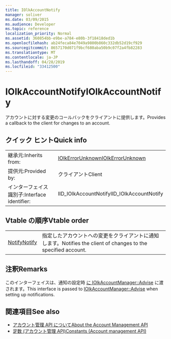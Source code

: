 ```yaml
---
title: IOlkAccountNotify
manager: soliver
ms.date: 03/09/2015
ms.audience: Developer
ms.topic: reference
localization_priority: Normal
ms.assetid: 360854bb-e9be-a784-e80b-3f18418ded1b
ms.openlocfilehash: ab24feca84e7049a9800b860c332db52d19cf929
ms.sourcegitcommit: 8657170d071f9bcf680aba50b9c07f2a4fb82283
ms.translationtype: MT
ms.contentlocale: ja-JP
ms.lasthandoff: 04/28/2019
ms.locfileid: "33412500"
---
```

# <a name="iolkaccountnotify"></a><span data-ttu-id="35ae1-102">IOlkAccountNotify</span><span class="sxs-lookup"><span data-stu-id="35ae1-102">IOlkAccountNotify</span></span>

<span data-ttu-id="35ae1-103">アカウントに対する変更のコールバックをクライアントに提供します。</span><span class="sxs-lookup"><span data-stu-id="35ae1-103">Provides a callback to the client for changes to an account.</span></span>
  
## <a name="quick-info"></a><span data-ttu-id="35ae1-104">クイック ヒント</span><span class="sxs-lookup"><span data-stu-id="35ae1-104">Quick info</span></span>

|||
|:-----|:-----|
|<span data-ttu-id="35ae1-105">継承元:</span><span class="sxs-lookup"><span data-stu-id="35ae1-105">Inherits from:</span></span>  <br/> |[<span data-ttu-id="35ae1-106">IOlkErrorUnknown</span><span class="sxs-lookup"><span data-stu-id="35ae1-106">IOlkErrorUnknown</span></span>](iolkerrorunknown.md) <br/> |
|<span data-ttu-id="35ae1-107">提供元:</span><span class="sxs-lookup"><span data-stu-id="35ae1-107">Provided by:</span></span>  <br/> | <span data-ttu-id="35ae1-108">クライアント</span><span class="sxs-lookup"><span data-stu-id="35ae1-108">Client</span></span>  <br/> |
|<span data-ttu-id="35ae1-109">インターフェイス識別子:</span><span class="sxs-lookup"><span data-stu-id="35ae1-109">Interface identifier:</span></span>  <br/> |<span data-ttu-id="35ae1-110">IID_IOlkAccountNotify</span><span class="sxs-lookup"><span data-stu-id="35ae1-110">IID_IOlkAccountNotify</span></span>  <br/> |
   
## <a name="vtable-order"></a><span data-ttu-id="35ae1-111">Vtable の順序</span><span class="sxs-lookup"><span data-stu-id="35ae1-111">Vtable order</span></span>

|||
|:-----|:-----|
|[<span data-ttu-id="35ae1-112">Notify</span><span class="sxs-lookup"><span data-stu-id="35ae1-112">Notify</span></span>](iolkaccountnotify-notify.md) <br/> |<span data-ttu-id="35ae1-113">指定したアカウントへの変更をクライアントに通知します。</span><span class="sxs-lookup"><span data-stu-id="35ae1-113">Notifies the client of changes to the specified account.</span></span>  <br/> |
   
## <a name="remarks"></a><span data-ttu-id="35ae1-114">注釈</span><span class="sxs-lookup"><span data-stu-id="35ae1-114">Remarks</span></span>

<span data-ttu-id="35ae1-115">このインターフェイスは、通知の設定時 [に IOlkAccountManager::Advise](iolkaccountmanager-advise.md) に渡されます。</span><span class="sxs-lookup"><span data-stu-id="35ae1-115">This interface is passed to [IOlkAccountManager::Advise](iolkaccountmanager-advise.md) when setting up notifications.</span></span> 
  
## <a name="see-also"></a><span data-ttu-id="35ae1-116">関連項目</span><span class="sxs-lookup"><span data-stu-id="35ae1-116">See also</span></span>

- [<span data-ttu-id="35ae1-117">アカウント管理 API について</span><span class="sxs-lookup"><span data-stu-id="35ae1-117">About the Account Management API</span></span>](about-the-account-management-api.md) 
- [<span data-ttu-id="35ae1-118">定数 (アカウント管理 API)</span><span class="sxs-lookup"><span data-stu-id="35ae1-118">Constants (Account management API)</span></span>](constants-account-management-api.md)

